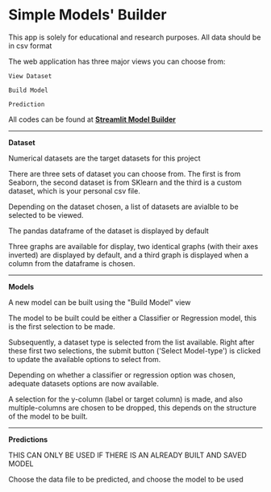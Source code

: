 # Simple Models' Builder

This app is solely for educational and research purposes.
All data should be in csv format

The web application has three major views you can choose from:
```
View Dataset

Build Model

Prediction

```

All codes can be found at **[Streamlit Model Builder](https://github.com/oigwebuike/streamlit_model_builder)**

---

**Dataset**

Numerical datasets are the target datasets for this project

There are three sets of dataset you can choose from. The first is from Seaborn, the second dataset is from SKlearn and the third is a custom dataset, which is your personal csv file.

Depending on the dataset chosen, a list of datasets are avialble to be selected to be viewed.

The pandas dataframe of the dataset is displayed by default

Three graphs are available for display, two identical graphs (with their axes inverted) are displayed by default, and a third graph is displayed when a column from the dataframe is chosen.



---

**Models**

A new model can be built using the "Build Model" view

The model to be built could be either a Classifier or Regression model, this is the first selection to be made.

Subsequently, a dataset type is selected from the list available. Right after these first two selections, the submit button ('Select Model-type') is clicked to update the available options to select from.

Depending on whether a classifier or regression option was chosen, adequate datasets options are now available.

A selection for the y-column (label or target column) is made, and also multiple-columns are chosen to be dropped, this depends on the structure of the model to be built.

---

**Predictions**

THIS CAN ONLY BE USED IF THERE IS AN ALREADY BUILT AND SAVED MODEL

Choose the data file to be predicted, and choose the model to be used


